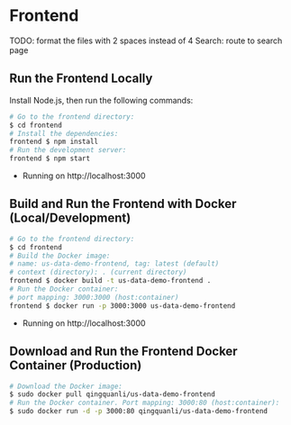 # Frontend

TODO:
format the files with 2 spaces instead of 4
Search: route to search page

## Run the Frontend Locally

Install Node.js, then run the following commands:

```bash
# Go to the frontend directory:
$ cd frontend
# Install the dependencies:
frontend $ npm install
# Run the development server:
frontend $ npm start
```

- Running on http://localhost:3000

## Build and Run the Frontend with Docker (Local/Development)

```bash
# Go to the frontend directory:
$ cd frontend
# Build the Docker image:
# name: us-data-demo-frontend, tag: latest (default)
# context (directory): . (current directory)
frontend $ docker build -t us-data-demo-frontend .
# Run the Docker container:
# port mapping: 3000:3000 (host:container)
frontend $ docker run -p 3000:3000 us-data-demo-frontend
```

- Running on http://localhost:3000

## Download and Run the Frontend Docker Container (Production)  

```bash
# Download the Docker image:
$ sudo docker pull qingquanli/us-data-demo-frontend
# Run the Docker container. Port mapping: 3000:80 (host:container):
$ sudo docker run -d -p 3000:80 qingquanli/us-data-demo-frontend
```
